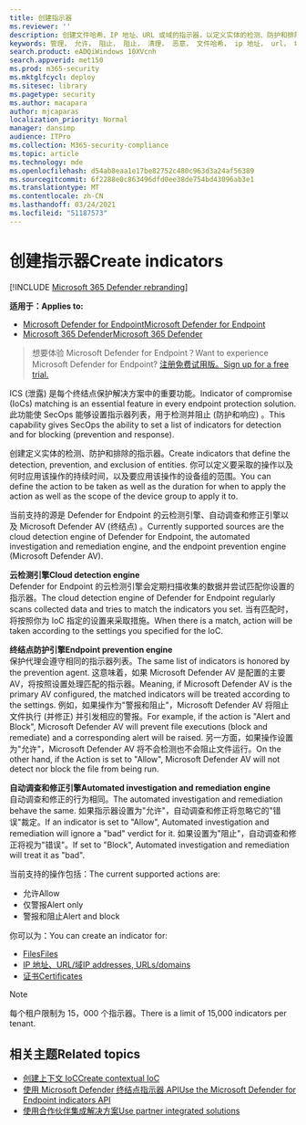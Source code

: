 ```yaml
---
title: 创建指示器
ms.reviewer: ''
description: 创建文件哈希、IP 地址、URL 或域的指示器，以定义实体的检测、防护和排除。
keywords: 管理， 允许， 阻止， 阻止， 清理， 恶意， 文件哈希， ip 地址， url， 域
search.product: eADQiWindows 10XVcnh
search.appverid: met150
ms.prod: m365-security
ms.mktglfcycl: deploy
ms.sitesec: library
ms.pagetype: security
ms.author: macapara
author: mjcaparas
localization_priority: Normal
manager: dansimp
audience: ITPro
ms.collection: M365-security-compliance
ms.topic: article
ms.technology: mde
ms.openlocfilehash: d54ab8eaa1e17be82752c480c963d3a24af56389
ms.sourcegitcommit: 6f2288e0c863496dfd0ee38de754bd43096ab3e1
ms.translationtype: MT
ms.contentlocale: zh-CN
ms.lasthandoff: 03/24/2021
ms.locfileid: "51187573"
---
```

# <a name="create-indicators"></a><span data-ttu-id="4af79-104">创建指示器</span><span class="sxs-lookup"><span data-stu-id="4af79-104">Create indicators</span></span>

[!INCLUDE [Microsoft 365 Defender rebranding](../../includes/microsoft-defender.md)]

<span data-ttu-id="4af79-105">**适用于：**</span><span class="sxs-lookup"><span data-stu-id="4af79-105">**Applies to:**</span></span>
- [<span data-ttu-id="4af79-106">Microsoft Defender for Endpoint</span><span class="sxs-lookup"><span data-stu-id="4af79-106">Microsoft Defender for Endpoint</span></span>](https://go.microsoft.com/fwlink/p/?linkid=2154037)
- [<span data-ttu-id="4af79-107">Microsoft 365 Defender</span><span class="sxs-lookup"><span data-stu-id="4af79-107">Microsoft 365 Defender</span></span>](https://go.microsoft.com/fwlink/?linkid=2118804)


> <span data-ttu-id="4af79-108">想要体验 Microsoft Defender for Endpoint？</span><span class="sxs-lookup"><span data-stu-id="4af79-108">Want to experience Microsoft Defender for Endpoint?</span></span> [<span data-ttu-id="4af79-109">注册免费试用版。</span><span class="sxs-lookup"><span data-stu-id="4af79-109">Sign up for a free trial.</span></span>](https://www.microsoft.com/WindowsForBusiness/windows-atp?ocid=docs-wdatp-automationexclusionlist-abovefoldlink)

<span data-ttu-id="4af79-110">ICS (泄露) 是每个终结点保护解决方案中的重要功能。</span><span class="sxs-lookup"><span data-stu-id="4af79-110">Indicator of compromise (IoCs) matching is an essential feature in every endpoint protection solution.</span></span> <span data-ttu-id="4af79-111">此功能使 SecOps 能够设置指示器列表，用于检测并阻止 (防护和响应) 。</span><span class="sxs-lookup"><span data-stu-id="4af79-111">This capability gives SecOps the ability to set a list of indicators for detection and for blocking (prevention and response).</span></span>

<span data-ttu-id="4af79-112">创建定义实体的检测、防护和排除的指示器。</span><span class="sxs-lookup"><span data-stu-id="4af79-112">Create indicators that define the detection, prevention, and exclusion of entities.</span></span> <span data-ttu-id="4af79-113">你可以定义要采取的操作以及何时应用该操作的持续时间，以及要应用该操作的设备组的范围。</span><span class="sxs-lookup"><span data-stu-id="4af79-113">You can define the action to be taken as well as the duration for when to apply the action as well as the scope of the device group to apply it to.</span></span>

<span data-ttu-id="4af79-114">当前支持的源是 Defender for Endpoint 的云检测引擎、自动调查和修正引擎以及 Microsoft Defender AV (终结点) 。</span><span class="sxs-lookup"><span data-stu-id="4af79-114">Currently supported sources are the cloud detection engine of Defender for Endpoint, the automated investigation and remediation engine, and the endpoint prevention engine (Microsoft Defender AV).</span></span>

<span data-ttu-id="4af79-115">**云检测引擎**</span><span class="sxs-lookup"><span data-stu-id="4af79-115">**Cloud detection engine**</span></span><br>
<span data-ttu-id="4af79-116">Defender for Endpoint 的云检测引擎会定期扫描收集的数据并尝试匹配你设置的指示器。</span><span class="sxs-lookup"><span data-stu-id="4af79-116">The cloud detection engine of Defender for Endpoint regularly scans collected data and tries to match the indicators you set.</span></span> <span data-ttu-id="4af79-117">当有匹配时，将按照你为 IoC 指定的设置来采取措施。</span><span class="sxs-lookup"><span data-stu-id="4af79-117">When there is a match, action will be taken according to the settings you specified for the IoC.</span></span>

<span data-ttu-id="4af79-118">**终结点防护引擎**</span><span class="sxs-lookup"><span data-stu-id="4af79-118">**Endpoint prevention engine**</span></span><br>
<span data-ttu-id="4af79-119">保护代理会遵守相同的指示器列表。</span><span class="sxs-lookup"><span data-stu-id="4af79-119">The same list of indicators is honored by the prevention agent.</span></span> <span data-ttu-id="4af79-120">这意味着，如果 Microsoft Defender AV 是配置的主要 AV，将按照设置处理匹配的指示器。</span><span class="sxs-lookup"><span data-stu-id="4af79-120">Meaning, if Microsoft Defender AV is the primary AV configured, the matched indicators will be treated according to the settings.</span></span> <span data-ttu-id="4af79-121">例如，如果操作为"警报和阻止"，Microsoft Defender AV 将阻止文件执行 (并修正) 并引发相应的警报。</span><span class="sxs-lookup"><span data-stu-id="4af79-121">For example, if the action is "Alert and Block", Microsoft Defender AV will prevent file executions (block and remediate) and a corresponding alert will be raised.</span></span> <span data-ttu-id="4af79-122">另一方面，如果操作设置为"允许"，Microsoft Defender AV 将不会检测也不会阻止文件运行。</span><span class="sxs-lookup"><span data-stu-id="4af79-122">On the other hand, if the Action is set to "Allow", Microsoft Defender AV will not detect nor block the file from being run.</span></span>

<span data-ttu-id="4af79-123">**自动调查和修正引擎**</span><span class="sxs-lookup"><span data-stu-id="4af79-123">**Automated investigation and remediation engine**</span></span><BR>
<span data-ttu-id="4af79-124">自动调查和修正的行为相同。</span><span class="sxs-lookup"><span data-stu-id="4af79-124">The automated investigation and remediation behave the same.</span></span> <span data-ttu-id="4af79-125">如果指示器设置为"允许"，自动调查和修正将忽略它的"错误"裁定。</span><span class="sxs-lookup"><span data-stu-id="4af79-125">If an indicator is set to "Allow", Automated investigation and remediation will ignore a "bad" verdict for it.</span></span> <span data-ttu-id="4af79-126">如果设置为"阻止"，自动调查和修正将视为"错误"。</span><span class="sxs-lookup"><span data-stu-id="4af79-126">If set to "Block", Automated investigation and remediation will treat it as "bad".</span></span>


<span data-ttu-id="4af79-127">当前支持的操作包括：</span><span class="sxs-lookup"><span data-stu-id="4af79-127">The current supported actions are:</span></span>
- <span data-ttu-id="4af79-128">允许</span><span class="sxs-lookup"><span data-stu-id="4af79-128">Allow</span></span>
- <span data-ttu-id="4af79-129">仅警报</span><span class="sxs-lookup"><span data-stu-id="4af79-129">Alert only</span></span>
- <span data-ttu-id="4af79-130">警报和阻止</span><span class="sxs-lookup"><span data-stu-id="4af79-130">Alert and block</span></span>


<span data-ttu-id="4af79-131">你可以为：</span><span class="sxs-lookup"><span data-stu-id="4af79-131">You can create an indicator for:</span></span>
- [<span data-ttu-id="4af79-132">Files</span><span class="sxs-lookup"><span data-stu-id="4af79-132">Files</span></span>](indicator-file.md)
- [<span data-ttu-id="4af79-133">IP 地址、URL/域</span><span class="sxs-lookup"><span data-stu-id="4af79-133">IP addresses, URLs/domains</span></span>](indicator-ip-domain.md)
- [<span data-ttu-id="4af79-134">证书</span><span class="sxs-lookup"><span data-stu-id="4af79-134">Certificates</span></span>](indicator-certificates.md)


>[!NOTE]
><span data-ttu-id="4af79-135">每个租户限制为 15，000 个指示器。</span><span class="sxs-lookup"><span data-stu-id="4af79-135">There is a limit of 15,000 indicators per tenant.</span></span>


## <a name="related-topics"></a><span data-ttu-id="4af79-136">相关主题</span><span class="sxs-lookup"><span data-stu-id="4af79-136">Related topics</span></span>

- [<span data-ttu-id="4af79-137">创建上下文 IoC</span><span class="sxs-lookup"><span data-stu-id="4af79-137">Create contextual IoC</span></span>](respond-file-alerts.md#add-indicator-to-block-or-allow-a-file)
- [<span data-ttu-id="4af79-138">使用 Microsoft Defender 终结点指示器 API</span><span class="sxs-lookup"><span data-stu-id="4af79-138">Use the Microsoft Defender for Endpoint indicators API</span></span>](ti-indicator.md)
- [<span data-ttu-id="4af79-139">使用合作伙伴集成解决方案</span><span class="sxs-lookup"><span data-stu-id="4af79-139">Use partner integrated solutions</span></span>](partner-applications.md)
